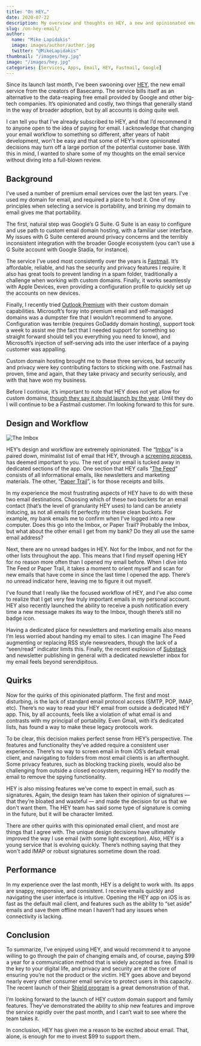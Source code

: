 ```yaml
---
title: "On HEY…"
date: 2020-07-22
description: My overview and thoughts on HEY, a new and opinionated email service from the creators of Basecamp.
slug: /on-hey-email/
author:
  name: "Mike Lapidakis"
  image: images/author/author.jpg
  twitter: "@MikeLapidakis"
thumbnail: "/images/hey.jpg"
image: "/images/hey.jpg"
categories: [Services, Apps, Email, HEY, Fastmail, Google]
---
```


Since its launch last month, I’ve been swooning over [HEY](https://hey.com), the new email service from the creators of Basecamp. The service bills itself as an alternative to the data-reaping free email provided by Google and other big-tech companies. It’s opinionated and costly, two things that generally stand in the way of broader adoption, but by all accounts is doing quite well.

I can tell you that I’ve already subscribed to HEY, and that I’d recommend it to anyone open to the idea of paying for email. I acknowledge that changing your email workflow to something so different, after years of habit development, won't be easy and that some of HEY’s more opinionated decisions may turn off a large portion of the potential customer base. With this in mind, I wanted to share some of my thoughts on the email service without diving into a full-blown review.

## Background

I’ve used a number of premium email services over the last ten years. I’ve used my domain for email, and required a place to host it. One of my principles when selecting a service is portability, and brining my domain to email gives me that portability.

The first, natural step was Google’s G Suite. G Suite is an easy to configure and use path to custom email domain hosting, with a familiar user interface. My issues with G Suite centered around privacy concerns and the terribly inconsistent integration with the broader Google ecosystem (you can’t use a G Suite account with Google Stadia, for instance).

The service I’ve used most consistently over the years is [Fastmail](https://fastmail.com "Fastmail"). It’s affordable, reliable, and has the security and privacy features I require. It also has great tools to prevent landing in a spam folder, traditionally a challenge when working with custom domains. Finally, it works seamlessly with Apple Devices, even providing a configuration profile to quickly set up the accounts on new devices.

Finally, I recently tried [Outlook Premium](https://premium.outlook.com/) with their custom domain capabilities. Microsoft’s foray into premium email and self-managed domains was a dumpster fire that I wouldn’t recommend to anyone. Configuration was terrible (requires GoDaddy domain hosting), support took a week to assist me (the fact that I needed support for something so straight forward should tell you everything you need to know), and Microsoft’s injection of self-serving ads into the user interface of a paying customer was appalling.

Custom domain hosting brought me to these three services, but security and privacy were key contributing factors to sticking with one. Fastmail has proven, time and again, that they take privacy and security seriously, and with that have won my business.

Before I continue, it’s important to note that HEY does not yet allow for custom domains, [though they say it should launch by the year](https://hey.com/custom-domains/ "HEY Custom Domains"). Until they do I will continue to be a Fastmail customer. I’m looking forward to this for sure.

## Design and Workflow

![The Imbox](/images/theimbox.jpeg)

HEY’s design and workflow are extremely opinionated. The “[Imbox](http://itsnotatypo.com "It’s Not a Typo")” is a paired down, minimalist list of email that HEY, through a [screening process](https://hey.com/features/the-screener/ "The Screener"), has deemed important to you. The rest of your email is tucked away in dedicated sections of the app. One section that HEY calls “[The Feed](https://hey.com/features/the-feed/ "The Feed")” consists of all informational emails, like newsletters and marketing materials. The other, “[Paper Trail](https://hey.com/features/paper-trail/ "The Paper Trail")”, is for those receipts and bills.

In my experience the most frustrating aspects of HEY have to do with these two email destinations. Choosing which of these two buckets for an email contact (that’s the level of granularity HEY uses) to land can be anxiety inducing, as not all emails fit perfectly into these clean buckets. For example, my bank emails me to confirm when I’ve logged into a new computer. Does this go into the Imbox, or Paper Trail? Probably the Imbox, but what about the other email I get from my bank? Do they all use the same email address?

Next, there are no unread badges in HEY. Not for the Imbox, and not for the other lists throughout the app. This means that I find myself opening HEY for no reason more often than I opened my email before. When I dive into The Feed or Paper Trail, it takes a moment to orient myself and scan for new emails that have come in since the last time I opened the app. There’s no unread indicator here, leaving me to figure it out myself.

I’ve found that I really like the focused workflow of HEY, and I’ve also come to realize that I get very few truly important emails in my personal account. HEY also recently launched the ability to receive a push notification every time a new message makes its way to the Imbox, though there’s still no badge icon.

Having a dedicated place for newsletters and marketing emails also means I’m less worried about handing my email to sites. I can imagine The Feed augmenting or replacing RSS style newsreaders, though the lack of a “seen/read” indicator limits this. Finally, the recent explosion of [Substack](https://substack.com "Substack") and newsletter publishing in general with a dedicated newsletter inbox for my email feels beyond serendipitous.

## Quirks

Now for the quirks of this opinionated platform. The first and most disturbing, is the lack of standard email protocol access (SMTP, POP, IMAP, etc). There’s no way to read your HEY email from outside a dedicated HEY app. This, by all accounts, feels like a violation of what email is and contrasts with my principal of portability. Even Gmail, with it’s dedicated lists, has found a way to make these legacy protocols work.

To be clear, this decision makes perfect sense from HEY’s perspective. The features and functionality they’ve added require a consistent user experience. There’s no way to screen email in from iOS’s default email client, and navigating to folders from most email clients is an afterthought. Some privacy features, such as blocking tracking pixels, would also be challenging from outside a closed ecosystem, requiring HEY to modify the email to remove the spying functionality.

HEY is also missing features we’ve come to expect in email, such as signatures. Again, the design team has taken their opinion of signatures — that they’re bloated and wasteful — and made the decision for us that we don't want them. The HEY team has said some type of signature is coming in the future, but it will be character limited.

There are other quirks with this opinionated email client, and most are things that I agree with. The unique design decisions have ultimately improved the way I use email (with some light exception). Also, HEY is a young service that is evolving quickly. There’s nothing saying that they won't add IMAP or robust signatures sometime down the road.

## Performance

In my experience over the last month, HEY is a delight to work with. Its apps are snappy, responsive, and consistent. I receive emails quickly and navigating the user interface is intuitive. Opening the HEY app on iOS is as fast as the default mail client, and features such as the ability to “set aside” emails and save them offline mean I haven’t had any issues when connectivity is lacking.

## Conclusion

To summarize, I’ve enjoyed using HEY, and would recommend it to anyone willing to go through the pain of changing emails and, of course, paying $99 a year for a communication method that is widely accepted as free. Email is the key to your digital life, and privacy and security are at the core of ensuring you’re not the product or the victim. HEY goes above and beyond nearly every other consumer email service to protect users in this capacity. The recent launch of their [Shield program](https://hey.com/shield/ "HEY Shield") is a great demonstration of that.

I’m looking forward to the launch of HEY custom domain support and family features. They’ve demonstrated the ability to ship new features and improve the service rapidly over the past month, and I can’t wait to see where the team takes it.

In conclusion, HEY has given me a reason to be excited about email. That, alone, is enough for me to invest $99 to support them.
